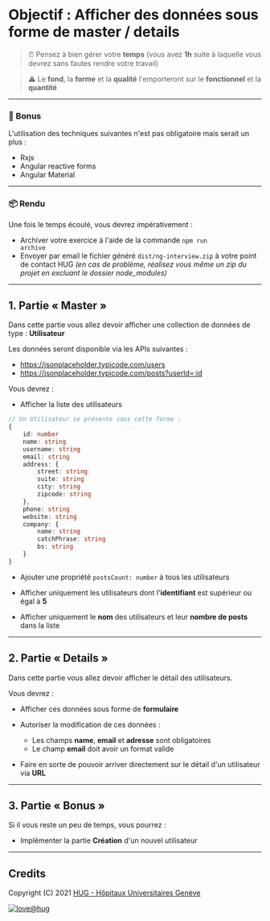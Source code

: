 # Objectif : Afficher des données sous forme de master / details

> ⏰ Pensez à bien gérer votre **temps** (vous avez **1h** suite à laquelle vous devrez sans fautes rendre votre travail)

> ⚠️ Le **fond**, la **forme** et la **qualité** l'emporteront sur le **fonctionnel** et la **quantité**

-----

### 🎉 Bonus

L'utilisation des techniques suivantes n'est pas obligatoire mais serait un plus :
- Rxjs
- Angular reactive forms
- Angular Material

-----

### 📦 Rendu

Une fois le temps écoulé, vous devrez impérativement :
- Archiver votre exercice à l'aide de la commande <code>npm run archive</code>
- Envoyer par email le fichier généré <code>dist/ng-interview.zip</code> à votre point de contact HUG
*(en cas de problème, réalisez vous même un zip du projet en excluant le dossier node_modules)*

-----

## 1. Partie « Master »

Dans cette partie vous allez devoir afficher une collection de données de type : **Utilisateur**

Les données seront disponible via les APIs suivantes :
- https://jsonplaceholder.typicode.com/users
- https://jsonplaceholder.typicode.com/posts?userId=:id

Vous devrez :

- Afficher la liste des utilisateurs
```ts
// Un Utilisateur se présente sous cette forme :
{
    id: number
    name: string
    username: string
    email: string
    address: {
        street: string
        suite: string
        city: string
        zipcode: string
    },
    phone: string
    website: string
    company: {
        name: string
        catchPhrase: string
        bs: string
    }
}
```

- Ajouter une propriété <code>postsCount: number</code> à tous les utilisateurs

- Afficher uniquement les utilisateurs dont l'**identifiant** est supérieur ou égal à **5**

- Afficher uniquement le **nom** des utilisateurs et leur **nombre de posts** dans la liste

-----

## 2. Partie « Details »

Dans cette partie vous allez devoir afficher le détail des utilisateurs.

Vous devrez :

- Afficher ces données sous forme de **formulaire**

- Autoriser la modification de ces données :

   - Les champs **name**, **email** et **adresse** sont obligatoires
   - Le champ **email** doit avoir un format valide

- Faire en sorte de pouvoir arriver directement sur le détail d'un utilisateur via **URL**

-----

## 3. Partie « Bonus »

Si il vous reste un peu de temps, vous pourrez :

- Implémenter la partie **Création** d'un nouvel utilisateur

-----

## Credits

Copyright (C) 2021 [HUG - Hôpitaux Universitaires Genève][dsi-hug]

[![love@hug](https://img.shields.io/badge/@hug-%E2%9D%A4%EF%B8%8Flove-magenta)][dsi-hug]

[dsi-hug]: https://github.com/dsi-hug
